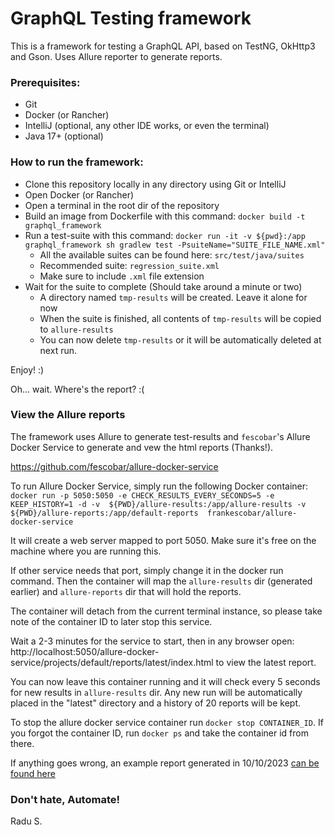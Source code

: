 # GraphQL Testing framework

This is a framework for testing a GraphQL API, based on TestNG, OkHttp3 and Gson.
Uses Allure reporter to generate reports.

### Prerequisites:

- Git
- Docker (or Rancher)
- IntelliJ (optional, any other IDE works, or even the terminal)
- Java 17+ (optional)

### How to run the framework:
- Clone this repository locally in any directory using Git or IntelliJ
- Open Docker (or Rancher)
- Open a terminal in the root dir of the repository
- Build an image from Dockerfile with this command: `docker build -t graphql_framework`
- Run a test-suite with this command: 
`docker run -it -v ${pwd}:/app graphql_framework sh gradlew test -PsuiteName="SUITE_FILE_NAME.xml"`
  - All the available suites can be found here: `src/test/java/suites`
  - Recommended suite: `regression_suite.xml`
  - Make sure to include `.xml` file extension
- Wait for the suite to complete (Should take around a minute or two)
  - A directory named `tmp-results` will be created. Leave it alone for now
  - When the suite is finished, all contents of `tmp-results` will be copied to `allure-results`
  - You can now delete `tmp-results` or it will be automatically deleted at next run.

Enjoy! :)

Oh... wait. Where's the report? :(

### View the Allure reports
The framework uses Allure to generate test-results and `fescobar`'s Allure Docker Service
to generate and vew the html reports (Thanks!).

https://github.com/fescobar/allure-docker-service

To run Allure Docker Service, simply run the following Docker container:
`docker run -p 5050:5050 -e CHECK_RESULTS_EVERY_SECONDS=5 -e KEEP_HISTORY=1 -d -v 
${PWD}/allure-results:/app/allure-results -v ${PWD}/allure-reports:/app/default-reports 
frankescobar/allure-docker-service`

It will create a web server mapped to port 5050. Make sure it's free on the machine where you are running this.

If other service needs that port, simply change it in the docker run command.
Then the container will map the `allure-results` dir (generated earlier) 
and `allure-reports` dir that will hold the reports.

The container will detach from the current terminal instance, 
so please take note of the container ID to later stop this service.

Wait a 2-3 minutes for the service to start,
then in any browser open: http://localhost:5050/allure-docker-service/projects/default/reports/latest/index.html
 to view the latest report.

You can now leave this container running and it will check every 5 seconds for new results in `allure-results` dir.
Any new run will be automatically placed in the "latest" directory and a history of 20 reports will be kept.

To stop the allure docker service container run `docker stop CONTAINER_ID`. If you forgot the container ID,
run `docker ps` and take the container id from there.


If anything goes wrong, an example report generated in 10/10/2023 [can be found here](example-allure-report/index.html)

### Don't hate, Automate!
Radu S.
